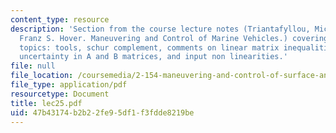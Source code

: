 ```yaml
---
content_type: resource
description: 'Section from the course lecture notes (Triantafyllou, Michael S., and
  Franz S. Hover. Maneuvering and Control of Marine Vehicles.) covering the following
  topics: tools, schur complement, comments on linear matrix inequalities, parametric
  uncertainty in A and B matrices, and input non linearities.'
file: null
file_location: /coursemedia/2-154-maneuvering-and-control-of-surface-and-underwater-vehicles-13-49-fall-2004/47b43174b2b22fe95df1f3fdde8219be_lec25.pdf
file_type: application/pdf
resourcetype: Document
title: lec25.pdf
uid: 47b43174-b2b2-2fe9-5df1-f3fdde8219be
---
```

